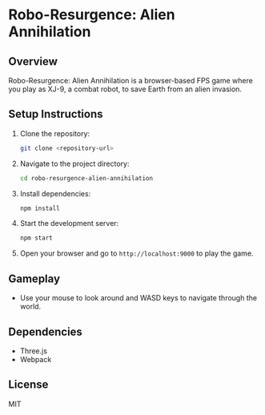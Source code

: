 # Robo-Resurgence: Alien Annihilation

## Overview
Robo-Resurgence: Alien Annihilation is a browser-based FPS game where you play as XJ-9, a combat robot, to save Earth from an alien invasion.

## Setup Instructions
1. Clone the repository:
   ```bash
   git clone <repository-url>
   ```
2. Navigate to the project directory:
   ```bash
   cd robo-resurgence-alien-annihilation
   ```
3. Install dependencies:
   ```bash
   npm install
   ```
4. Start the development server:
   ```bash
   npm start
   ```
5. Open your browser and go to `http://localhost:9000` to play the game.

## Gameplay
- Use your mouse to look around and WASD keys to navigate through the world.

## Dependencies
- Three.js
- Webpack

## License
MIT
